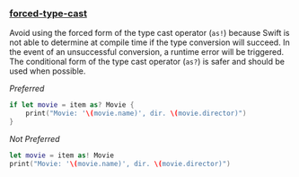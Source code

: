 ### [forced-type-cast](https://github.com/sleekbyte/tailor/issues/114)
Avoid using the forced form of the type cast operator (`as!`) because Swift is not able to determine at compile time if the type conversion will succeed.  In the event of an unsuccessful conversion, a runtime error will be triggered. The conditional form of the type cast operator (`as?`) is safer and should be used when possible.

*Preferred*
```swift
if let movie = item as? Movie {
    print("Movie: '\(movie.name)', dir. \(movie.director)")
}
```

*Not Preferred*
```swift
let movie = item as! Movie
print("Movie: '\(movie.name)', dir. \(movie.director)")
```
